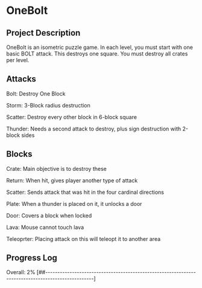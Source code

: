 # OneBolt
## Project Description

OneBolt is an isometric puzzle game. In each level, you must start with one basic BOLT attack. This destroys one square. You must destroy all crates per level.

## Attacks
Bolt: Destroy One Block

Storm:	3-Block radius destruction

Scatter:	Destroy every other block in 6-block square

Thunder:	Needs a second attack to destroy, plus sign destruction with 2-block sides

## Blocks
Crate:	Main objective is to destroy these

Return:	When hit, gives player another type of attack

Scatter:	Sends attack that was hit in the four cardinal directions

Plate:	When a thunder is placed on it, it unlocks a door

Door:	Covers a block when locked

Lava:	Mouse cannot touch lava

Teleoprter:	Placing attack on this will teleopt it to another area

## Progress Log
Overall: 2%
[##--------------------------------------------------------------------------------------------------]
